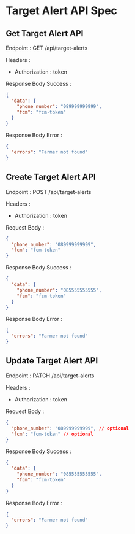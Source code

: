 # Target Alert API Spec

## Get Target Alert API

Endpoint : GET /api/target-alerts

Headers :

- Authorization : token

Response Body Success :

```json
{
  "data": {
    "phone_number": "089999999999",
    "fcm": "fcm-token"
  }
}
```

Response Body Error :

```json
{
  "errors": "Farmer not found"
}
```

## Create Target Alert API

Endpoint : POST /api/target-alerts

Headers :

- Authorization : token

Request Body :

```json
{
  "phone_number": "089999999999",
  "fcm": "fcm-token"
}
```

Response Body Success :

```json
{
  "data": {
    "phone_number": "085555555555",
    "fcm": "fcm-token"
  }
}
```

Response Body Error :

```json
{
  "errors": "Farmer not found"
}
```

## Update Target Alert API

Endpoint : PATCH /api/target-alerts

Headers :

- Authorization : token

Request Body :

```json
{
  "phone_number": "089999999999", // optional
  "fcm": "fcm-token" // optional
}
```

Response Body Success :

```json
{
  "data": {
    "phone_number": "085555555555",
    "fcm": "fcm-token"
  }
}
```

Response Body Error :

```json
{
  "errors": "Farmer not found"
}
```
